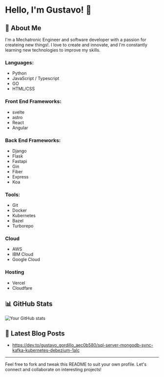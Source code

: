 # Hello, I'm Gustavo! 👋

## 🚀 About Me
I'm a Mechatronic Engineer and software developer with a passion for createing new things!. I love to create and innovate, and I'm constantly learning new technologies to improve my skills.

### Languages:
- Python
- JavaScript / Typescript
- GO
- HTML/CSS

### Front End Frameworks:
- svelte
- astro
- React
- Angular

### Back End Frameworks:
- Django
- Flask
- Fastapi
- Gin
- Fiber
- Express
- Koa

### Tools:
- Git
- Docker
- Kubernetes
- Bazel
- Turborepo

### Cloud
- AWS
- IBM Cloud
- Google Cloud

### Hosting
- Vercel
- Cloudfare

## 📊 GitHub Stats
![Your GitHub stats](https://github-readme-stats.vercel.app/api?username=gtavo95&show_icons=true&theme=tokyonight)

## 📜 Latest Blog Posts
<!-- BLOG-POST-LIST:START -->
- https://dev.to/gustavo_gordillo_aec0b580/sql-server-mongodb-sync-kafka-kubernetes-debezium-1alc

---
Feel free to fork and tweak this README to suit your own profile. Let's connect and collaborate on interesting projects!
